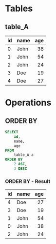 # Tables
## table_A
id |name | age 
:---|---|---:
0 | John | 38
1 | John | 54
2 | John | 24
3 | Doe | 19
4 | Doe | 27
# Operations
## ORDER BY
```SQL
SELECT
	id,
	name,
	age
FROM 
	table_A a
ORDER BY
	2 ASC, 
	3 DESC
```
### ORDER BY - Result
id |name | age
:---|---|---:
4 | Doe | 27
3 | Doe | 19
1 | John | 54
0 | John | 38
2 | John | 24
